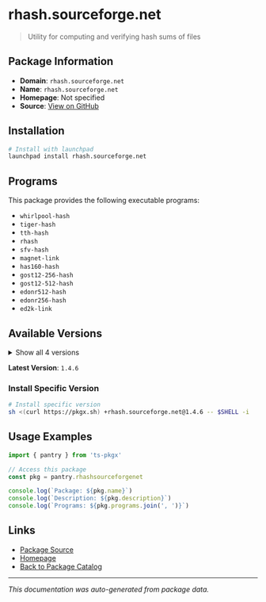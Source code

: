 # rhash.sourceforge.net

> Utility for computing and verifying hash sums of files

## Package Information

- **Domain**: `rhash.sourceforge.net`
- **Name**: `rhash.sourceforge.net`
- **Homepage**: Not specified
- **Source**: [View on GitHub](https://github.com/pkgxdev/pantry/tree/main/projects/rhash.sourceforge.net/package.yml)

## Installation

```bash
# Install with launchpad
launchpad install rhash.sourceforge.net
```

## Programs

This package provides the following executable programs:

- `whirlpool-hash`
- `tiger-hash`
- `tth-hash`
- `rhash`
- `sfv-hash`
- `magnet-link`
- `has160-hash`
- `gost12-256-hash`
- `gost12-512-hash`
- `edonr512-hash`
- `edonr256-hash`
- `ed2k-link`

## Available Versions

<details>
<summary>Show all 4 versions</summary>

- `1.4.6`, `1.4.5`, `1.4.4`, `1.4.3`

</details>

**Latest Version**: `1.4.6`

### Install Specific Version

```bash
# Install specific version
sh <(curl https://pkgx.sh) +rhash.sourceforge.net@1.4.6 -- $SHELL -i
```

## Usage Examples

```typescript
import { pantry } from 'ts-pkgx'

// Access this package
const pkg = pantry.rhashsourceforgenet

console.log(`Package: ${pkg.name}`)
console.log(`Description: ${pkg.description}`)
console.log(`Programs: ${pkg.programs.join(', ')}`)
```

## Links

- [Package Source](https://github.com/pkgxdev/pantry/tree/main/projects/rhash.sourceforge.net/package.yml)
- [Homepage](#)
- [Back to Package Catalog](../package-catalog.md)

---

*This documentation was auto-generated from package data.*
